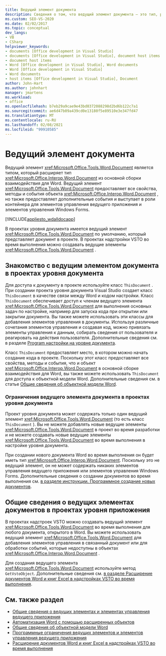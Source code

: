 ```yaml
---
title: Ведущий элемент документа
description: Сведения о том, что ведущий элемент документа — это тип, расширяющий тип документа из основной сборки взаимодействия для Word.
ms.custom: SEO-VS-2020
ms.date: 02/02/2017
ms.topic: conceptual
dev_langs:
- VB
- CSharp
helpviewer_keywords:
- documents [Office development in Visual Studio]
- documents [Office development in Visual Studio], document host items
- document host items
- Word [Office development in Visual Studio], Word documents
- Word [Office development in Visual Studio]
- Word documents
- host items [Office development in Visual Studio], Document
author: John-Hart
ms.author: johnhart
manager: jmartens
ms.workload:
- office
ms.openlocfilehash: b7eb29a9cae9e43bd0372088298d2bd6b122c7a1
ms.sourcegitcommit: ae6d47b09a439cd0e13180f5e89510e3e347fd47
ms.translationtype: MT
ms.contentlocale: ru-RU
ms.lasthandoff: 02/08/2021
ms.locfileid: "99910585"
---
```

# <a name="document-host-item"></a>Ведущий элемент документа
  Ведущий элемент <xref:Microsoft.Office.Tools.Word.Document> является типом, который расширяет тип <xref:Microsoft.Office.Interop.Word.Document> из основной сборки взаимодействия для Word. Ведущий элемент <xref:Microsoft.Office.Tools.Word.Document> предоставляет все свойства, методы и события объекта <xref:Microsoft.Office.Interop.Word.Document> , но также предоставляет дополнительные события и выступает в роли контейнера для элементов управления ведущего приложения и элементов управления Windows Forms.

 [!INCLUDE[appliesto_wdalldocapp](../vsto/includes/appliesto-wdalldocapp-md.md)]

 В проектах уровня документа имеется ведущий элемент <xref:Microsoft.Office.Tools.Word.Document> по умолчанию, который представляет документ в проекте. В проектах надстройки VSTO во время выполнения можно создавать ведущие элементы <xref:Microsoft.Office.Tools.Word.Document> .

## <a name="understand-the-document-host-item-in-document-level-projects"></a>Знакомство с ведущим элементом документа в проектах уровня документа
 Для доступа к документу в проекте используйте класс `ThisDocument` . При создании проекта уровня документа Visual Studio создает класс `ThisDocument` в качестве связи между Word и кодом настройки. Класс `ThisDocument` обеспечивает доступ к членам ведущего элемента <xref:Microsoft.Office.Tools.Word.Document> для выполнения основных задач по настройке, например для запуска кода при открытии или закрытии документа. Вы также можете использовать эти классы для добавления элементов управления в документы. Используя различные сочетания элементов управления и создавая код, можно привязать элементы управления к данным, собирать сведения от пользователя и реагировать на действия пользователя. Дополнительные сведения см. в разделе [Program настройки на уровне документа](../vsto/programming-document-level-customizations.md).

 Класс `ThisDocument` предоставляет место, в котором можно начать создание кода в проекте. Поскольку этот класс предоставляет все свойства, методы и события, что и объект <xref:Microsoft.Office.Interop.Word.Document> в основной сборке взаимодействия для Word, вы также можете использовать `ThisDocument` для доступа к объектной модели Word. Дополнительные сведения см. в статье [Общие сведения об объектной модели Word](../vsto/word-object-model-overview.md).

### <a name="limitations-of-the-document-host-item-in-document-level-projects"></a>Ограничения ведущего элемента документа в проектах уровня документа
 Проект уровня документа может содержать только один ведущий элемент <xref:Microsoft.Office.Tools.Word.Document> (то есть класс `ThisDocument` ). Вы не можете добавлять новые ведущие элементы <xref:Microsoft.Office.Tools.Word.Document> в проект во время разработки и не можете создавать новые ведущие элементы <xref:Microsoft.Office.Tools.Word.Document> во время выполнения в настройке уровня документа.

 При создании нового документа Word во время выполнения он будет иметь тип <xref:Microsoft.Office.Interop.Word.Document>. Поскольку это не ведущий элемент, он не может содержать никаких элементов управления ведущего приложения или элементов управления Windows Forms. Дополнительные сведения о создании документов во время выполнения см. [в разделе инструкции. Программное создание новых документов](../vsto/how-to-programmatically-create-new-documents.md).

## <a name="understand-document-host-items-in-application-level-projects"></a>Общие сведения о ведущих элементах документов в проектах уровня приложения
 В проектах надстроек VSTO можно создавать ведущий элемент <xref:Microsoft.Office.Tools.Word.Document> во время выполнения для любого документа, открытого в Word. Вы можете использовать ведущий элемент <xref:Microsoft.Office.Tools.Word.Document> для добавления элементов управления в связанный документ или для обработки событий, которые недоступны в объектах <xref:Microsoft.Office.Interop.Word.Document> .

 Для создания ведущего элемента <xref:Microsoft.Office.Tools.Word.Document> используйте метод `GetVstoObject`. Дополнительные сведения см. [в разделе Расширение документов Word и книг Excel в надстройках VSTO во время выполнения](../vsto/extending-word-documents-and-excel-workbooks-in-vsto-add-ins-at-run-time.md).

## <a name="see-also"></a>См. также раздел
- [Общие сведения о ведущих элементах и элементах управления ведущего приложения](../vsto/host-items-and-host-controls-overview.md)
- [Автоматизация Word с помощью расширенных объектов](../vsto/automating-word-by-using-extended-objects.md)
- [Общие сведения об объектной модели Word](../vsto/word-object-model-overview.md)
- [Программные ограничения ведущих элементов и элементов управления ведущего приложения](../vsto/programmatic-limitations-of-host-items-and-host-controls.md)
- [Расширение документов Word и книг Excel в надстройках VSTO во время выполнения](../vsto/extending-word-documents-and-excel-workbooks-in-vsto-add-ins-at-run-time.md)
